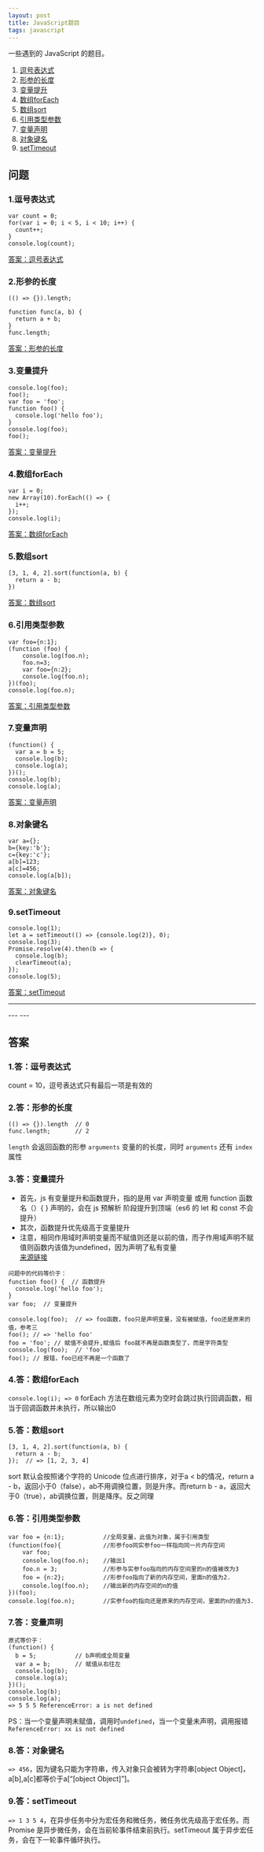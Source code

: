 ```yaml
---
layout: post
title: JavaScript题目
tags: javascript
---
```

一些遇到的 JavaScript 的题目。

1. [逗号表达式](#1逗号表达式)
2. [形参的长度](#2形参的长度)
3. [变量提升](#3变量提升)
4. [数组forEach](#4数组foreach)
5. [数组sort](#5数组sort)
6. [引用类型参数](#6引用类型参数)
7. [变量声明](#7变量声明)
8. [对象键名](#8对象键名)
9. [setTimeout](#9settimeout)

## 问题
### 1.逗号表达式
```
var count = 0;
for(var i = 0; i < 5, i < 10; i++) {
  count++;
}
console.log(count);
```
[答案：逗号表达式](#1答逗号表达式)

### 2.形参的长度
```
(() => {}).length;

function func(a, b) {
  return a + b;
}
func.length;
```
[答案：形参的长度](#2答形参的长度)

### 3.变量提升
```
console.log(foo);
foo();
var foo = 'foo';
function foo() {
  console.log('hello foo');
}
console.log(foo);
foo();
```
[答案：变量提升](#3答变量提升)

### 4.数组forEach
```
var i = 0;
new Array(10).forEach(() => {
  i++;
});
console.log(i);
```
[答案：数组forEach](#4答数组foreach)

### 5.数组sort
```
[3, 1, 4, 2].sort(function(a, b) {
  return a - b;
})
```
[答案：数组sort](#5答数组sort)

### 6.引用类型参数
```
var foo={n:1};
(function (foo) {
    console.log(foo.n);
    foo.n=3;
    var foo={n:2};
    console.log(foo.n);
})(foo);
console.log(foo.n);
```
[答案：引用类型参数](#6答引用类型参数)

### 7.变量声明
```
(function() {
  var a = b = 5;
  console.log(b);
  console.log(a);
})();
console.log(b);
console.log(a);
```
[答案：变量声明](#7答变量声明)

### 8.对象键名
```
var a={};
b={key:'b'};
c={key:'c'};
a[b]=123;
a[c]=456;
console.log(a[b]);
```
[答案：对象键名](#8答对象键名)

### 9.setTimeout
```
console.log(1);
let a = setTimeout(() => {console.log(2)}, 0);
console.log(3);
Promise.resolve(4).then(b => {
  console.log(b);
  clearTimeout(a);
});
console.log(5);
```
[答案：setTimeout](#9答settimeout)

<hr >
---
---

## 答案
### 1.答：逗号表达式
count = 10，逗号表达式只有最后一项是有效的

### 2.答：形参的长度
```
(() => {}).length  // 0
func.length;       // 2
```
`length` 会返回函数的形参 `arguments` 变量的的长度，同时 `arguments` 还有 `index` 属性

### 3.答：变量提升
- 首先，js 有变量提升和函数提升，指的是用 var 声明变量 或用 function 函数名（）{  } 声明的，会在 js 预解析 阶段提升到顶端（es6 的 let  和 const 不会提升）
- 其次，函数提升优先级高于变量提升
- 注意，相同作用域时声明变量而不赋值则还是以前的值，而子作用域声明不赋值则函数内该值为undefined，因为声明了私有变量  
[来源链接](https://www.nowcoder.com/questionTerminal/334707e784d2480894a73c6584c68786)

```
问题中的代码等价于：
function foo() {  // 函数提升
  console.log('hello foo');  
}
var foo;  // 变量提升

console.log(foo);  // => foo函数，foo只是声明变量，没有被赋值，foo还是原来的值，参考三
foo(); // => 'hello foo'
foo = 'foo'; // 赋值不会提升,赋值后 foo就不再是函数类型了，而是字符类型
console.log(foo);  // 'foo'
foo(); // 报错，foo已经不再是一个函数了
```

### 4.答：数组forEach
`console.log(i); => 0` forEach 方法在数组元素为空时会跳过执行回调函数，相当于回调函数并未执行，所以输出0

### 5.答：数组sort
```
[3, 1, 4, 2].sort(function(a, b) {
  return a - b;
});  // => [1, 2, 3, 4]
```
sort 默认会按照诸个字符的 Unicode 位点进行排序，对于a < b的情况，return a - b，返回小于0（false），ab不用调换位置，则是升序。而return b - a，返回大于0（true），ab调换位置，则是降序。反之同理

### 6.答：引用类型参数
```
var foo = {n:1};           //全局变量，此值为对象，属于引用类型
(function(foo){            //形参foo同实参foo一样指向同一片内存空间
    var foo;               
    console.log(foo.n);    //输出1
    foo.n = 3;             //形参与实参foo指向的内存空间里的n的值被改为3
    foo = {n:2};           //形参foo指向了新的内存空间，里面n的值为2.
    console.log(foo.n);    //输出新的内存空间的n的值
})(foo);
console.log(foo.n);        //实参foo的指向还是原来的内存空间，里面的n的值为3.
```

### 7.答：变量声明
```
原式等价于：
(function() {
  b = 5;           // b声明成全局变量
  var a = b;       // 赋值从右往左
  console.log(b);
  console.log(a);
})();
console.log(b);
console.log(a);
=> 5 5 5 ReferenceError: a is not defined
```
PS：当一个变量声明未赋值，调用时`undefined`，当一个变量未声明，调用报错`ReferenceError: xx is not defined`

### 8.答：对象键名
`=> 456`，因为键名只能为字符串，传入对象只会被转为字符串[object Object]，a[b],a[c]都等价于a[“[object Object]”]。

### 9.答：setTimeout
`=> 1 3 5 4`，在异步任务中分为宏任务和微任务，微任务优先级高于宏任务。而 Promise 是异步微任务，会在当前轮事件结束前执行。setTimeout 属于异步宏任务，会在下一轮事件循环执行。
